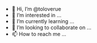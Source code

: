 - 👋 Hi, I’m @toloverue
- 👀 I’m interested in ...
- 🌱 I’m currently learning ...
- 💞️ I’m looking to collaborate on ...
- 📫 How to reach me ...

<!---
toloverue/toloverue is a ✨ special ✨ repository because its `README.md` (this file) appears on your GitHub profile.
You can click the Preview link to take a look at your changes.
--->
